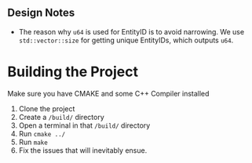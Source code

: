 ## Design Notes

- The reason why `u64` is used for EntityID is to avoid narrowing. We use
  `std::vector::size` for getting unique EntityIDs, which outputs `u64`.

# Building the Project
Make sure you have CMAKE and some C++ Compiler installed
1. Clone the project
2. Create a `/build/` directory
3. Open a terminal in that `/build/` directory
4. Run `cmake ../`
5. Run `make `
6. Fix the issues that will inevitably ensue.